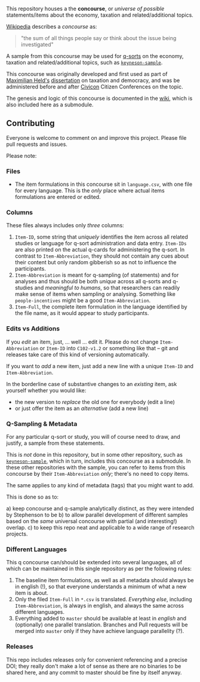 This repository houses a the **concourse**, or *universe of possible* statements/items about the economy, taxation and related/additional topics.

[Wikipedia](http://en.wikipedia.org/wiki/Q_methodology) describes a *concourse* as:

> "the sum of all things people say or think about the issue being investigated"

A sample from this concourse may be used for [q-sorts](http://qmethod.org) on the economy, taxation and related/additional topics, such as [`keyneson-sample`](https://github.com/maxheld83/keyneson-sample).

This concourse was originally developed and first used as part of [Maximilian Held's](http://www.maxheld.de) [dissertation](http://www.maxheld.de/schumpeter) on taxation and democracy, and was be administered before and after [Civicon](http://www.civicon.de) Citizen Conferences on the topic.

The genesis and logic of this concourse is documented in the [wiki](https://github.com/maxheld83/keyneson-concourse/wiki), which is also included here as a submodule.


## Contributing

Everyone is welcome to comment on and improve this project.
Please file pull requests and issues.

Please note:


### Files

- The item formulations in this concourse sit in `language.csv`, with one file for every language.
	This is the *only* place where actual items formulations are entered or edited.


### Columns

These files always includes only *three* columns:

1. `Item-ID`, some string that *uniquely* identifies the item across all related studies or language for q-sort administration and data entry.
	`Item-IDs` are also printed on the actual q-cards for administering the q-sort.
	In contrast to `Item-Abbreviation`, they should not contain any cues about their content but only random gibberish so as not to influence the participants.
2. `Item-Abbreviation` is meant for q-sampling (of statements) and for analyses and thus should be both *unique* across all q-sorts and q-studies and *meaningful to humans*, so that researchers can readily make sense of items when sampling or analysing.
   Something like `people-incentives` might be a good `Item-Abbreviation`.
3. `Item-Full`, the complete item formulation in the language identified by the file name, as it would appear to study participants.


### Edits vs Additions

If you *edit* an item, just, ... well ... edit it.
Please do not change `Item-Abbreviation` or `Item-ID` into `C102-v1.2` or something like that – git and releases take care of this kind of versioning automatically.

If you want to *add* a new item, just add a new line with a unique `Item-ID` and `Item-Abbreviation`.

In the borderline case of substantive changes to an *existing* item, ask yourself whether you would like:

- the new version to *replace* the old one for everybody (edit a line)
- or just offer the item as an *alternative* (add a new line)


### Q-Sampling & Metadata

For any particular q-sort or study, you will of course need to draw, and justify, a sample from these statements.

This is *not* done in this repository, but in some other repository, such as [`keyneson-sample`](https://github.com/maxheld83/keyneson-sample), which in turn, includes this concourse as a submodule.
In these other repositories with the sample, you can refer to items from this concourse by their `Item-Abbreviation` *only*; there's no need to copy items.

The same applies to any kind of metadata (tags) that you might want to add.

This is done so as to:

a) keep concourse and q-sample analytically distinct, as they were intended by Stephenson to be
b) to allow parallel development of different samples based on the *same* universal concourse with partial (and interesting!) overlap.
c) to keep this repo neat and applicable to a wide range of research projects.


### Different Languages

This q concourse can/should be extended into several languages, all of which can be maintained in this single repository as per the following rules:

1. The baseline item formulations, as well as all metadata should always be in english (!), so that everyone understands a minimum of what a new item is about.
2. Only the filed `Item-Full` in `*.csv` is translated.
	*Everything else*, including `Item-Abbreviation`, is always in english, and always the same across different languages.
3. Everything added to `master` should be available at least in *english* and (optionally) one parallel translation.
	Branches and Pull requests will be merged into `master` only if they have achieve language parallelity (?).


### Releases

This repo includes releases only for convenient referencing and a precise DOI; they really don't make a lot of sense as there are no binaries to be shared here, and any commit to master should be fine by itself anyway.